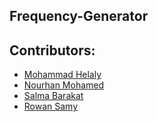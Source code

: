 ## Frequency-Generator
## Contributors:
 - [Mohammad Helaly](https://github.com/MohammadHelaly)
 - [Nourhan Mohamed](https://github.com/NourhanMohamed21)
 - [Salma Barakat](https://github.com/salma-barakat)
 - [Rowan Samy](https://github.com/RowanSamy)
